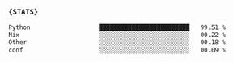 ### `{STATS}` 
<!--START_SECTION:waka-->

```txt
Python                   █████████████████████████   99.51 %
Nix                      ░░░░░░░░░░░░░░░░░░░░░░░░░   00.22 %
Other                    ░░░░░░░░░░░░░░░░░░░░░░░░░   00.18 %
conf                     ░░░░░░░░░░░░░░░░░░░░░░░░░   00.09 %
```

<!--END_SECTION:waka-->
